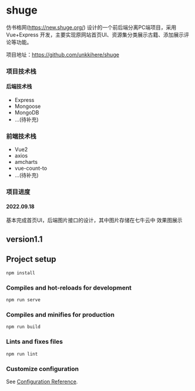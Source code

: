 # shuge
仿书格网(https://new.shuge.org/) 设计的一个前后端分离PC端项目，采用 Vue+Express 开发，主要实现原网站首页UI、资源集分类展示古籍、添加展示评论等功能。

项目地址：https://github.com/unkkihere/shuge

### 项目技术栈
#### 后端技术栈
+ Express
+ Mongoose
+ MongoDB
+ ...(待补充)

### 前端技术栈
+ Vue2
+ axios
+ amcharts
+ vue-count-to
+ ...(待补充)

### 项目进度
#### 2022.09.18 
基本完成首页UI，后端图片接口的设计，其中图片存储在七牛云中
效果图展示



## version1.1

## Project setup
```
npm install
```

### Compiles and hot-reloads for development
```
npm run serve
```

### Compiles and minifies for production
```
npm run build
```

### Lints and fixes files
```
npm run lint
```

### Customize configuration
See [Configuration Reference](https://cli.vuejs.org/config/).
